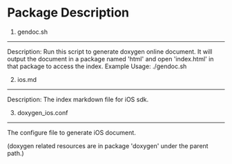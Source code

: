 Package Description
====================

1. gendoc.sh
--------------
Description: Run this script to generate doxygen online document.
It will output the document in a package named 'html' and open 'index.html' in that package to access the index.
Example Usage: ./gendoc.sh

2. ios.md
--------------
Description: The index markdown file for iOS sdk.

3. doxygen_ios.conf
--------------
The configure file to generate iOS document.

(doxygen related resources are in package 'doxygen' under the parent path.)

